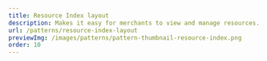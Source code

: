 ```yaml
---
title: Resource Index layout
description: Makes it easy for merchants to view and manage resources.
url: /patterns/resource-index-layout
previewImg: /images/patterns/pattern-thumbnail-resource-index.png
order: 10
---
```

